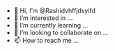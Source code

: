 - 👋 Hi, I’m @Rashidvhffjdsyifd
- 👀 I’m interested in ...
- 🌱 I’m currently learning ...
- 💞️ I’m looking to collaborate on ...
- 📫 How to reach me ...

<!---
Rashidvhffjdsyifd/Rashidvhffjdsyifd is a ✨ special ✨ repository because its `README.md` (this file) appears on your GitHub profile.
You can click the Preview link to take a look at your changes.
--->
